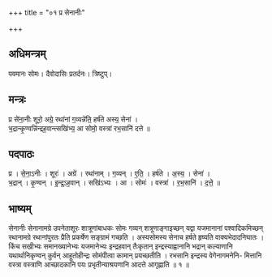 +++
title = "०१ प्र सेनानीः"

+++
## अधिमन्त्रम्
पवमानः सोमः। दैवोदासिः प्रतर्दनः। त्रिष्टुप्।

## मन्त्रः
प्र से॑ना॒नीः शूरो॒ अग्रे॒ रथा॑नां ग॒व्यन्ने॑ति॒ हर्ष॑ते अस्य॒ सेना॑ ।  
भ॒द्रान्कृ॒ण्वन्नि॑न्द्रह॒वान्त्सखि॑भ्य॒ आ सोमो॒ वस्त्रा॑ रभ॒सानि॑ दत्ते ॥

## पदपाठः
प्र । से॒ना॒ऽनीः । शूरः॑ । अग्रे॑ । रथा॑नाम् । ग॒व्यन् । ए॒ति॒ । हर्ष॑ते । अ॒स्य॒ । सेना॑ ।  
भ॒द्रान् । कृ॒ण्वन् । इ॒न्द्र॒ऽह॒वान् । सखि॑ऽभ्यः । आ । सोमः॑ । वस्त्रा॑ । र॒भ॒सानि॑ । द॒त्ते॒ ॥

## भाष्यम्
सेनानीः सेनानामग्रे उपनेताशूरः शात्रूणांबाधकः सोमः गव्यन् शत्रूणाङ्गाइच्छन् यद्वा यजमानानां पश्वादिकमिच्छन् रथानामग्रे रथानांपुरतः प्रैति प्रकर्षेण सङ्ग्रामं गच्छति । अस्यसोमस्य सेनाच हर्षते हृष्यति वाक्यभेदादनिघातः । किंच सखीभ्यः समानख्यानेभ्यः यजमानेभ्यः इन्द्रहवान् तैःकृतान् इन्द्रस्याह्वानानि भद्रान् कल्याणानि यथार्थानिकृण्वन् कुर्वन् आहूतोहीन्द्रः सोमंपीत्वा कामान् प्रयच्छतीति । रभसानि इन्द्रस्य वेगेनागमनेनि- मित्तानि वस्त्रा वस्त्राणि आच्छादकानि पयः प्रभृतीन्याश्रयणानि आदत्ते आगृह्णाति ॥ १ ॥